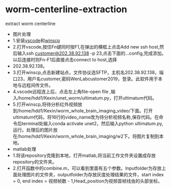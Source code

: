 # worm-centerline-extraction
extract worm centerline
* 图片处理
* 1.安装[vscode](https://code.visualstudio.com/)和[winscp](https://winscp.net/eng/download.php)
* 2.打开vscode,按住Fn键同时按F1,在弹出的横框上点击Add new ssh host,然后输入ssh customer@202.38.92.138 -p 23,点击下面的...config,完成添加。以后连接时则Fn-F1后直接点击connect to host,选择
* 202.38.92.138。
* 3.打开winscp,点击新建站点，文件协议选SFTP，主机名202.38.92.138，端口23，用户名customer,密码WenLabcustomer2019，登录。此软件用于本地与远程间传文件。
* 4.vscode远程连上后，点击左上角file-open file ,输入/home/hdd1/Kexin/unet_worm/ultimatum.py，打开ultimatum代码。
* 5.打开winscp,将待分析红外视频放到/home/hdd1/Kexin/worm_whole_brain_imaging_video/下面。打开ultimatum代码，将16行的video_name改为待分析视频名称,保存代码。在命令后terminal处输入conda       activate unet2，然后输入python ultimatum.py,运行。处理后的图片放在/home/hdd1/Kexin/worm_whole_brain_imaging/w2下。将图片复制到本地。
* matlab处理
* 1.将该repository克隆到本地，打开matlab,将当前工作文件夹设置成存放repository的文件夹。
* 2.打开函数中的combine.m，可以看到里面有五个参数。Inputfolder为存放上面处理图片的文件夹，outputfolder为存放灰度处理结果的文件，start index = 0, end index = 视频帧数 - 1,Head_position为视频首帧线虫的头部坐标。
